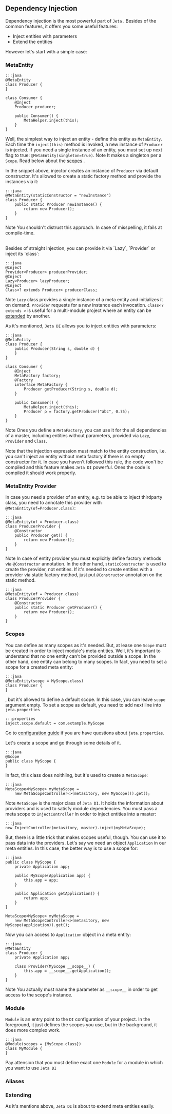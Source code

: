 <div class="page-header">
    <h2>Dependency Injection</h2>
</div>

Dependency injection is the most powerful part of `Jeta` . Besides of the common features, it offers you some useful features:

* Inject entities with parameters
* Extend the entities

However let's start with a simple case:

### MetaEntity

    :::java
    @MetaEntity
    class Producer {
    }

    class Consumer {
        @Inject
        Producer producer;

        public Consumer() {
            MetaHelper.inject(this);
        }
    }

Well, the simplest way to inject an entity - define this entity as `MetaEntity`. Each time the `inject(this)` method is invoked, a new instance of `Producer` is injected. If you need a single instance of an entity, you must set up next flag to true: `@MetaEntity(singleton=true)`. <span class="label label-info">Note</span> It makes a singleton per a `Scope`. Read below about the [scopes](#Scopes) .

In the snippet above, injector creates an instance of `Producer` via default constructor. It's allowed to create a static factory method and provide the instances via it:

    :::java
    @MetaEntity(staticConstructor = "newInstance")
    class Producer {
        public static Producer newInstance() {
            return new Producer();
        }
    }

<span class="label label-info">Note</span> You shouldn't distrust this approach. In case of misspelling, it fails at compile-time.

<br/>
Besides of straight injection, you can provide it via `Lazy`, `Provider` or inject its `class`:

    :::java
    @Inject
    Provider<Producer> producerProvider;
    @Inject
    Lazy<Producer> lazyProducer;
    @Inject
    Class<? extends Producer> producerClass;

<span class="label label-info">Note</span> `Lazy` class provides a single instance of a meta entity and initializes it on demand. `Provider` requests for a new instance each invocation. `Class<? extends >` is useful for a multi-module project where an entity can be [extended](#Extending) by another.

As it's mentioned, `Jeta DI` allows you to inject entities with parameters:

    :::java
    @MetaEntity
    class Producer {
        public Producer(String s, double d) {
        }
    }

    class Consumer {
        @Inject
        MetaFactory factory;
        @Factory
        interface MetaFactory {
            Producer getProducer(String s, double d);
        }

        public Consumer() {
            MetaHelper.inject(this);
            Producer p = factory.getProducer("abc", 0.75);
        }
    }

<span class="label label-info">Note</span> Ones you define a `MetaFactory`, you can use it for the all dependencies of a master, including entities without parameters, provided via `Lazy`, `Provider` and `Class`.


<div class="alert alert-success" role="alert">
Note that the injection expression must match to the entity construction, i.e. you can't inject an entity without meta factory if there is no empty constructor for it. In case you haven't followed this rule, the code won't be compiled and this feature makes <code>Jeta DI</code> powerful. Ones the code is compiled it should work properly.
</div>

### MetaEntity Provider
In case you need a provider of an entity, e.g. to be able to inject thirdparty class, you need to annotate this provider with `@MetaEntity(of=Producer.class)`:

    :::java
    @MetaEntity(of = Producer.class)
    class ProducerProvider {
        @Constructor
        public Producer get() {
            return new Producer();
        }
    }

<span class="label label-info">Note</span> In case of entity provider you must explicitly define factory methods via `@Constructor` annotation. In the other hand, `staticConstructor` is used to create the provider, not entities. If it's needed to create entities with a provider via static factory method, just put `@Constructor` annotation on the static method.

    :::java
    @MetaEntity(of = Producer.class)
    class ProducerProvider {
        @Constructor
        public static Producer getProducer() {
            return new Producer();
        }
    }

<a name="Scopes"></a>
### Scopes

You can define as many scopes as it's needed. But, at lease one `Scope` must be created in order to inject module's meta entities. Well, it's important to understand that no one entity can't be provided outside a scope. In the other hand, one entity can belong to many scopes.
In fact, you need to set a scope for a created meta entity:

    :::java
    @MetaEntity(scope = MyScope.class)
    class Producer {
    }

, but it's allowed to define a default scope. In this case, you can leave `scope` argument empty. To set a scope as default, you need to add next line into `jeta.properties`

    :::properties
    inject.scope.default = com.extample.MyScope

Go to [configuration guide](/guide/config) if you are have questions about `jeta.properties`.

Let's create a scope and go through some details of it.

    :::java
    @Scope
    public class MyScope {
    }

In fact, this class does noithiing, but it's used to create a `MetaScope`:

    :::java
    MetaScope<MyScope> myMetaScope =
        new MetaScopeController<>(metasitory, new MyScope()).get();

<span class="label label-info">Note</span> `MetaScope` is the major class of `Jeta DI`. It holds the  information about providers and is used to satisfy module dependencies. You must pass a meta scope to `InjectController` in order to inject entities into a master:

    :::java
    new InjectController(metasitory, master).inject(myMetaScope);

But, there is a little trick that makes scopes useful, though. You can use it to pass data into the providers. Let's say we need an object `Application` in our meta entities. In this case, the better way is to use a scope for:

    :::java
    public class MyScope {
        private Application app;

        public MyScope(Application app) {
            this.app = app;
        }

        public Application getApplication() {
            return app;
        }
    }

    MetaScope<MyScope> myMetaScope =
        new MetaScopeController<>(metasitory, new MyScope(application)).get();

Now you can access to `Application` object in a meta entity:

    :::java
    @MetaEntity
    class Producer {
        private Application app;

        class Provider(MyScope __scope__) {
            this.app = __scope__.getApplication();
        }
    }

<span class="label label-info">Note</span> You actually must name the parameter as `__scope__` in order to get access to the scope's instance.


### Module

`Module` is an entry point to the `DI` configuration of your project. In the foreground, it just defines the scopes you use, but in the background, it does more complex work.

    :::java
    @Module(scopes = {MyScope.class})
    class MyModule {
    }

<div class="alert alert-warning" role="alert">
Pay attension that you must define exact one <code>Module</code> for a module in which you want to use <code>Jeta DI</code>
</div>

### Aliases

<a name="Extending"></a>
### Extending

As it's mentions above, `Jeta DI` is about to extend meta entities easily.

